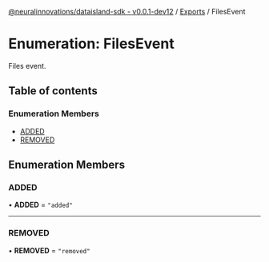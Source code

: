 [@neuralinnovations/dataisland-sdk - v0.0.1-dev12](../../README.md) / [Exports](../modules.md) / FilesEvent

# Enumeration: FilesEvent

Files event.

## Table of contents

### Enumeration Members

- [ADDED](FilesEvent.md#added)
- [REMOVED](FilesEvent.md#removed)

## Enumeration Members

### ADDED

• **ADDED** = ``"added"``

___

### REMOVED

• **REMOVED** = ``"removed"``
